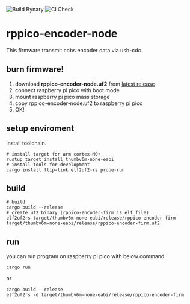 ![Build Bynary](https://github.com/tutrobo/tourobo2024_rppico-encoder-firm/actions/workflows/build.yml/badge.svg)
![CI Check](https://github.com/tutrobo/tourobo2024_rppico-encoder-firm/actions/workflows/ci_checks.yml/badge.svg)
# rppico-encoder-node
This firmware transmit cobs encoder data via usb-cdc.
## burn firmware!
1. download __rppico-encoder-node.uf2__ from [latest release](https://github.com/NeyagawaRobocons/rppico-encoder-firm/releases/latest)
2. connect raspberry pi pico with boot mode
3. mount raspberry pi pico mass storage
4. copy rppico-encoder-node.uf2 to raspberry pi pico
5. OK!
## setup enviroment
install toolchain.
```
# install target for arm cortex-M0+
rustup target install thumbv6m-none-eabi
# install tools for development
cargo install flip-link elf2uf2-rs probe-run
```
## build
```
# build
cargo build --release
# create uf2 binary (rppico-encoder-firm is elf file)
elf2uf2rs target/thumbv6m-none-eabi/release/rppico-encoder-firm target/thumbv6m-none-eabi/release/rppico-encoder-firm.uf2
```
## run
you can run program on raspberry pi pico with below command
```
cargo run
```
or
```
cargo build --release
elf2uf2rs -d target/thumbv6m-none-eabi/release/rppico-encoder-firm
```
